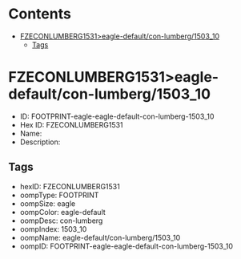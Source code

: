 



Contents
========

* [FZECONLUMBERG1531>eagle-default/con-lumberg/1503_10](#fzeconlumberg1531eagle-defaultcon-lumberg1503_10)
	* [Tags](#tags)

# FZECONLUMBERG1531>eagle-default/con-lumberg/1503_10

- ID: FOOTPRINT-eagle-eagle-default-con-lumberg-1503_10
- Hex ID: FZECONLUMBERG1531
- Name: 
- Description: 

## Tags

- hexID: FZECONLUMBERG1531
- oompType: FOOTPRINT
- oompSize: eagle
- oompColor: eagle-default
- oompDesc: con-lumberg
- oompIndex: 1503_10
- oompName: eagle-default/con-lumberg/1503_10
- oompID: FOOTPRINT-eagle-eagle-default-con-lumberg-1503_10
